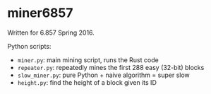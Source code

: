 # miner6857

Written for 6.857 Spring 2016.

Python scripts:

+ `miner.py`: main mining script, runs the Rust code
+ `repeater.py`: repeatedly mines the first 288 easy (32-bit) blocks
+ `slow_miner.py`: pure Python + naive algorithm = super slow
+ `height.py`: find the height of a block given its ID
